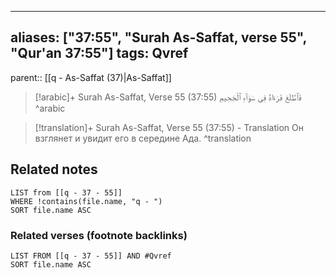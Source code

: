 
---
aliases: ["37:55", "Surah As-Saffat, verse 55", "Qur'an 37:55"]
tags: Qvref
---

parent:: [[q - As-Saffat (37)|As-Saffat]]

> [!arabic]+ Surah As-Saffat, Verse 55 (37:55)
> <span class="quran-arabic">فَٱطَّلَعَ فَرَءَاهُ فِى سَوَآءِ ٱلْجَحِيمِ</span>
^arabic

> [!translation]+ Surah As-Saffat, Verse 55 (37:55) - Translation
> Он взглянет и увидит его в середине Ада.
^translation



## Related notes
```dataview
LIST from [[q - 37 - 55]]
WHERE !contains(file.name, "q - ")
SORT file.name ASC
```

### Related verses (footnote backlinks)
```dataview
LIST FROM [[q - 37 - 55]] AND #Qvref
SORT file.name ASC
```

